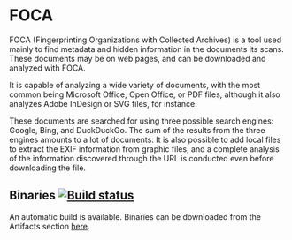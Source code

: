 # FOCA

FOCA (Fingerprinting Organizations with Collected Archives) is a tool used mainly to find metadata and hidden information in the documents its scans. These documents may be on web pages, and can be downloaded and analyzed with FOCA.

It is capable of analyzing a wide variety of documents, with the most common being Microsoft Office, Open Office, or PDF files, although it also analyzes Adobe InDesign or SVG files, for instance.

These documents are searched for using three possible search engines: Google, Bing, and DuckDuckGo. The sum of the results from the three engines amounts to a lot of documents. It is also possible to add local files to extract the EXIF information from graphic files, and a complete analysis of the information discovered through the URL is conducted even before downloading the file.

## Binaries [![Build status](https://ci.appveyor.com/api/projects/status/06qsm2pupo2tsm6q?svg=true)](https://ci.appveyor.com/project/osospeed/foca)

An automatic build is available. Binaries can be downloaded from the Artifacts section [here](https://ci.appveyor.com/project/osospeed/foca/build/artifacts).

